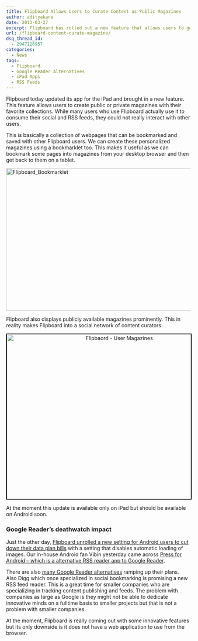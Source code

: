 ```yaml
---
title: Flipboard Allows Users to Curate Content as Public Magazines
author: adityakane
date: 2013-03-27
excerpt: Flipboard has rolled out a new feature that allows users to generate magazines and share them with others on its iPad app. This makes it a social network of content curators.
url: /flipboard-content-curate-magazine/
dsq_thread_id:
  - 2947126957
categories:
  - News
tags:
  - Flipboard
  - Google Reader Alternatives
  - iPad Apps
  - RSS Feeds
---
```

Flipboard today updated its app for the iPad and brought in a new feature. This feature allows users to create public or private magazines with their favorite collections. While many users who use Flipboard actually use it to consume their social and RSS feeds, they could not really interact with other users.

This is basically a collection of webpages that can be bookmarked and saved with other Flipboard users. We can create these personalized magazines using a bookmarklet too. This makes it useful as we can bookmark some pages into magazines from your desktop browser and then get back to them on a tablet.

[<img class="aligncenter size-full wp-image-72619" alt="Flipboard_Bookmarklet" src="http://cdn.devilsworkshop.org/files/2013/03/Flipboard_Bookmarklet.png" width="508" height="390" />][1]

Flipboard also displays publicly available magazines prominently. This in reality makes Flipboard into a social network of content curators.

<p style="text-align: center;">
  <a href="http://cdn.devilsworkshop.org/files/2013/03/Flipbaord-User-Magazines.png"><img class="aligncenter size-medium wp-image-72621" style="border: 2px solid black;" title="Flipbaord - User Magazines" alt="Flipbaord - User Magazines" src="http://cdn.devilsworkshop.org/files/2013/03/Flipbaord-User-Magazines-600x450.png" width="600" height="450" /></a>
</p>

At the moment this update is available only on iPad but should be available on Android soon.

### Google Reader&#8217;s deathwatch impact

Just the other day, [Flipboard unrolled a new setting for Android users to cut down their data plan bills][2] with a setting that disables automatic loading of images. Our in-house Android fan Vibin yesterday came across [Press for Android &#8211; which is a alternative RSS reader app to Google Reader][3].

There are also [many Google Reader alternatives][4] ramping up their plans. Also Digg which once specialized in social bookmarking is promising a new RSS feed reader. This is a great time for smaller companies who are specializing in tracking content publishing and feeds. The problem with companies as large as Google is they might not be able to dedicate innovative minds on a fulltime basis to smaller projects but that is not a problem with smaller companies.

At the moment, Flipboard is really coming out with some innovative features but its only downside is it does not have a web application to use from the browser.

 [1]: http://cdn.devilsworkshop.org/files/2013/03/Flipboard_Bookmarklet.png
 [2]: http://devilsworkshop.org/tips/flipboard-disallow-images-auto-loading/72495/ "Flipboard Settings to disallow images from auto-loading on mobile data plans"
 [3]: http://devilsworkshop.org/reviews/press-android-google-reader-alternative-bet/72588/ "Press for Android - RSS Reader App which is an alternative to Google Reader"
 [4]: http://devilsworkshop.org/analysis/5-alternatives-google-reader/72245/ "Google Reader Alternatives"
